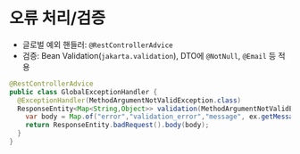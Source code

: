 # 오류 처리/검증

- 글로벌 예외 핸들러: `@RestControllerAdvice`
- 검증: Bean Validation(`jakarta.validation`), DTO에 `@NotNull`, `@Email` 등 적용

```java
@RestControllerAdvice
public class GlobalExceptionHandler {
  @ExceptionHandler(MethodArgumentNotValidException.class)
  ResponseEntity<Map<String,Object>> validation(MethodArgumentNotValidException ex) {
    var body = Map.of("error","validation_error","message", ex.getMessage());
    return ResponseEntity.badRequest().body(body);
  }
}
```

